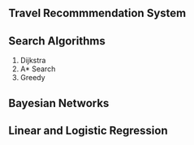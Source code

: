 ## Travel Recommmendation System
## Search Algorithms
1. Dijkstra
2. A* Search
3. Greedy
## Bayesian Networks
## Linear and Logistic Regression
